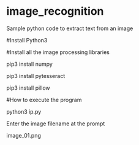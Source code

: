 # image_recognition
Sample python code to extract text from an image

#Install Python3 

#Install all the image processing libraries

pip3 install numpy

pip3 install pytesseract

pip3 install pillow

#How to execute the program

python3 ip.py

Enter the image filename at the prompt

image_01.png

